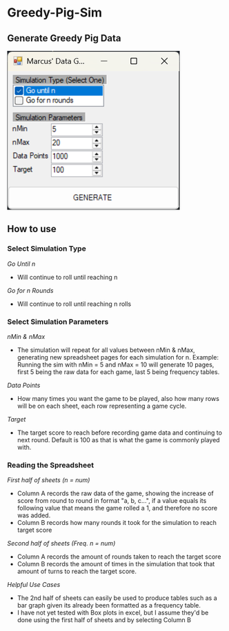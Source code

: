 # Greedy-Pig-Sim
## Generate Greedy Pig Data

![Window Screenshot](https://github.com/MarcusBarnettCLS/Greedy-Pig-Sim/blob/main/Screenshot%202025-03-21%20124558.png)

## How to use
### **Select Simulation Type**

*Go Until n*
- Will continue to roll until reaching n
  
*Go for n Rounds*
- Will continue to roll until reaching n rolls

### **Select Simulation Parameters**

*nMin & nMax*
- The simulation will repeat for all values between nMin & nMax, generating new spreadsheet pages for each simulation for n.
  Example:
  Running the sim with nMin = 5 and nMax = 10 will generate 10 pages, first 5 being the raw data for each game, last 5 being frequency tables.

*Data Points*
- How many times you want the game to be played, also how many rows will be on each sheet, each row representing a game cycle.

*Target*
- The target score to reach before recording game data and continuing to next round. Default is 100 as that is what the game is commonly played with.


### **Reading the Spreadsheet**

*First half of sheets (n = num)*
- Column A records the raw data of the game, showing the increase of score from round to round in format "a, b, c...", if a value equals its following value that means the game rolled a 1, and therefore no score was added.
- Column B records how many rounds it took for the simulation to reach target score

*Second half of sheets (Freq. n = num)*
- Column A records the amount of rounds taken to reach the target score
- Column B records the amount of times in the simulation that took that amount of turns to reach the target score.

*Helpful Use Cases*
- The 2nd half of sheets can easily be used to produce tables such as a bar graph given its already been formatted as a frequency table.
- I have not yet tested with Box plots in excel, but I assume they'd be done using the first half of sheets and by selecting Column B
